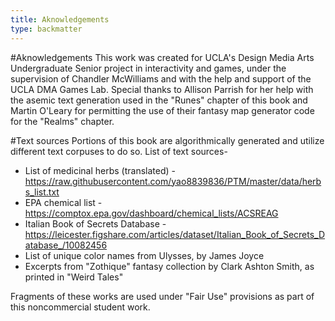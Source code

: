 ```yaml
---
title: Aknowledgements
type: backmatter
---
```


#Aknowledgements
This work was created for UCLA's Design Media Arts Undergraduate Senior project in interactivity and games, under the supervision of Chandler McWilliams and with the help and support of the UCLA DMA Games Lab. Special thanks to Allison Parrish for her help with the asemic text generation used in the "Runes" chapter of this book and Martin O'Leary for permitting the use of their fantasy map generator code for the "Realms" chapter. 

#Text sources
Portions of this book are algorithmically generated and utilize different text corpuses to do so. 
List of text sources-

* List of medicinal herbs (translated) - https://raw.githubusercontent.com/yao8839836/PTM/master/data/herbs_list.txt
* EPA chemical list - https://comptox.epa.gov/dashboard/chemical_lists/ACSREAG
* Italian Book of Secrets Database - https://leicester.figshare.com/articles/dataset/Italian_Book_of_Secrets_Database_/10082456
* List of unique color names from Ulysses, by James Joyce
* Excerpts from "Zothique" fantasy collection by Clark Ashton Smith, as printed in "Weird Tales"

Fragments of these works are used under "Fair Use" provisions as part of this noncommercial student work.
